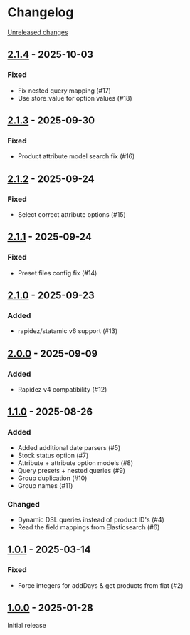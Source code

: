 # Changelog 

[Unreleased changes](https://github.com/rapidez/statamic-query-builder/compare/2.1.4...2.1.4)
## [2.1.4](https://github.com/rapidez/statamic-query-builder/releases/tag/2.1.4) - 2025-10-03

### Fixed

- Fix nested query mapping (#17)
- Use store_value for option values (#18)

## [2.1.3](https://github.com/rapidez/statamic-query-builder/releases/tag/2.1.3) - 2025-09-30

### Fixed

- Product attribute model search fix (#16)

## [2.1.2](https://github.com/rapidez/statamic-query-builder/releases/tag/2.1.2) - 2025-09-24

### Fixed

- Select correct attribute options (#15)

## [2.1.1](https://github.com/rapidez/statamic-query-builder/releases/tag/2.1.1) - 2025-09-24

### Fixed

- Preset files config fix (#14)

## [2.1.0](https://github.com/rapidez/statamic-query-builder/releases/tag/2.1.0) - 2025-09-23

### Added

- rapidez/statamic v6 support (#13)

## [2.0.0](https://github.com/rapidez/statamic-query-builder/releases/tag/2.0.0) - 2025-09-09

### Added

- Rapidez v4 compatibility (#12)

## [1.1.0](https://github.com/rapidez/statamic-query-builder/releases/tag/1.1.0) - 2025-08-26

### Added

- Added additional date parsers (#5)
- Stock status option (#7)
- Attribute + attribute option models (#8)
- Query presets + nested queries (#9)
- Group duplication (#10)
- Group names (#11)

### Changed

- Dynamic DSL queries instead of product ID's (#4)
- Read the field mappings from Elasticsearch (#6)

## [1.0.1](https://github.com/rapidez/statamic-query-builder/releases/tag/1.0.1) - 2025-03-14

### Fixed

- Force integers for addDays & get products from flat (#2)

## [1.0.0](https://github.com/rapidez/statamic-query-builder/releases/tag/1.0.0) - 2025-01-28

Initial release

